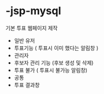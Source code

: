 # -jsp-mysql
기본 투표 웹페이지 제작
- 일반 유저 
-   투표기능 ( 투표시 이미 했다는 알림창 )
- 관리자
-   후보자 관리 기능 (후보 생성 및 삭제)
-   투표 불가 ( 투표시 불가능 알림창)
- 공통
-  투표 결과창
